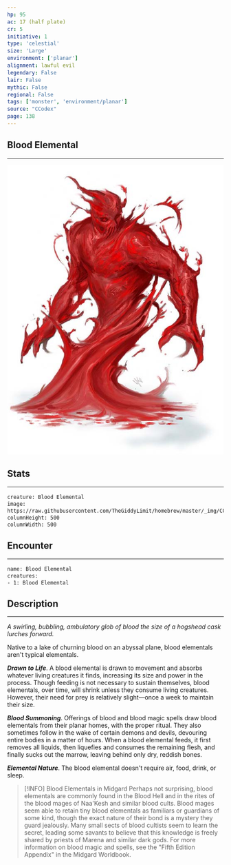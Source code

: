 ```yaml
---
hp: 95
ac: 17 (half plate)
cr: 5
initiative: 1
type: 'celestial'    
size: 'Large'
environment: ['planar']
alignment: lawful evil
legendary: False
lair: False
mythic: False
regional: False
tags: ['monster', 'environment/planar']
source: "CCodex"
page: 138
---
```


## Blood Elemental
---

![|600](https://raw.githubusercontent.com/TheGiddyLimit/homebrew/master/_img/CCodex/bloodelemental.jpg)

## Stats
---

```statblock
creature: Blood Elemental
image: https://raw.githubusercontent.com/TheGiddyLimit/homebrew/master/_img/CCodex/bloodelemental_token.png
columnHeight: 500
columnWidth: 500
```

## Encounter
---

```encounter-table
name: Blood Elemental
creatures:
- 1: Blood Elemental
```

## Description
---
_A swirling, bubbling, ambulatory glob of blood the size of a hogshead cask lurches forward._

Native to a lake of churning blood on an abyssal plane, blood elementals aren't typical elementals.

**_Drawn to Life_**. A blood elemental is drawn to movement and absorbs whatever living creatures it finds, increasing its size and power in the process. Though feeding is not necessary to sustain themselves, blood elementals, over time, will shrink unless they consume living creatures. However, their need for prey is relatively slight—once a week to maintain their size.


**_Blood Summoning_**. Offerings of blood and blood magic spells draw blood elementals from their planar homes, with the proper ritual. They also sometimes follow in the wake of certain demons and devils, devouring entire bodies in a matter of hours. When a blood elemental feeds, it first removes all liquids, then liquefies and consumes the remaining flesh, and finally sucks out the marrow, leaving behind only dry, reddish bones.


**_Elemental Nature_**. The blood elemental doesn't require air, food, drink, or sleep.


> [!INFO] Blood Elementals in Midgard
>Perhaps not surprising, blood elementals are commonly found in the Blood Hell and in the rites of the blood mages of Naa'Kesh and similar blood cults. Blood mages seem able to retain tiny blood elementals as familiars or guardians of some kind, though the exact nature of their bond is a mystery they guard jealously. Many small sects of blood cultists seem to learn the secret, leading some savants to believe that this knowledge is freely shared by priests of Marena and similar dark gods. For more information on blood magic and spells, see the "Fifth Edition Appendix" in the Midgard Worldbook.




